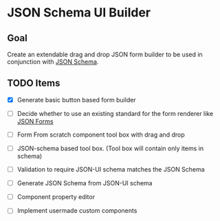 # JSON Schema UI Builder

## Goal

Create an extendable drag and drop JSON form builder to be used in conjunction with [JSON Schema](https://json-schema.org).


## TODO Items

- [x] Generate basic button based form builder
- [ ] Decide whether to use an existing standard for the form renderer like [JSON Forms](https://jsonforms.io)
- [ ] Form From scratch component tool box with drag and drop
- [ ] JSON-schema based tool box. (Tool box will contain only items in schema)
- [ ] Validation to require JSON-UI schema matches the JSON Schema
- [ ] Generate JSON Schema from JSON-UI schema
- [ ] Component property editor
- [ ] Implement usermade custom components

